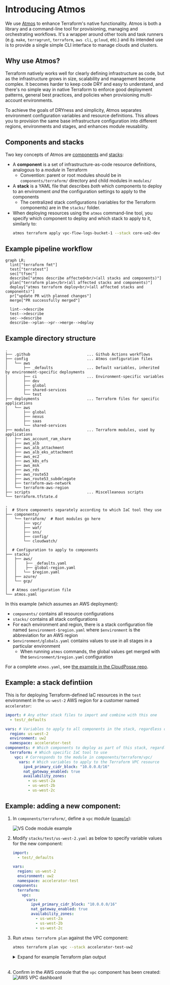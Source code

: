 # Introducing Atmos
We use [Atmos](https://atmos.tools) to enhance Terraform's native functionality. Atmos is both a library and a command-line tool for provisioning, managing and orchestrating workflows. It's a wrapper around other tools and task runners (e.g. `make`, `terragrunt`, `terraform`, `aws cli`, `gcloud`, etc.) and its intended use is to provide a single simple CLI interface to manage clouds and clusters.

## Why use Atmos?

Terraform natively works well for clearly defining infrastructure as code, but as the infrastructure grows in size, scalability and management become complex. It becomes harder to keep code DRY and easy to understand, and there's no simple way in native Terraform to enforce good deployment patterns, general best practices, and policies when provisioning multi-account environments.

To achieve the goals of DRYness and simplicity, Atmos separates environment configuration variables and resource definitions. This allows you to provision the same base infrastructure configuration into different regions, environments and stages, and enhances module reusability.

## Components and stacks

Two key concepts of Atmos are [components](https://atmos.tools/core-concepts/components/) and  [stacks](https://atmos.tools/core-concepts/stacks/):

  * A **component** is a set of infrastructure-as-code resource definitions, analogous to a _module_ in Terraform
    * Convention: parent or root modules should be in `components/terraform/` directory and child modules in `modules/`
  * A **stack** is a YAML file that describes _both_ which components to deploy to an environment _and_ the configuration settings to apply to the components
    * The centralized stack configurations (variables for the Terraform components) are in the `stacks/` folder.
  * When deploying resources using the `atmos` command-line tool, you specify which component to deploy and which stack to apply to it, similarly to:
    ```bash
    atmos terraform apply vpc-flow-logs-bucket-1 --stack core-ue2-dev
    ```

## Example pipeline workflow

```mermaid
graph LR;
  lint["terraform fmt"]
  test["terratest"]
  sec["tfsec"]
  describe["atmos describe affected<br/>(all stacks and components)"]
  plan["terraform plan</br>(all affected stacks and components)"]
  deploy["atmos terraform deploy<br/>(all affected stacks and components)"]
  pr["update PR with planned changes"]
  merge["PR successfully merged"]

  lint-->describe
  test-->describe
  sec-->describe
  describe-->plan-->pr-->merge-->deploy
```

## Example directory structure
```
.
├── .github                         ... Github Actions workflows
├── config                          ... Atmos configuration files
│   └── aws
│       ├── _defaults               ... Default variables, inherited by environment-specific deployments
│       ├── ci                      ... Environment-specific variables
│       ├── dev
│       ├── global
│       ├── shared-services
│       └── test
├── deployments                     ... Terraform files for specific applications
│   └── aws
│       ├── global
│       ├── nexus
│       ├── saas
│       └── shared-services
├── modules                         ... Terraform modules, used by applications
│   ├── aws_account_ram_share
│   ├── aws_alb
│   ├── aws_alb_attachment
│   ├── aws_alb_eks_attachment
│   ├── aws_ec2
│   ├── aws_k8s_efs
│   ├── aws_msk
│   ├── aws_rds
│   ├── aws_route53
│   ├── aws_route53_subdelegate
│   ├── terraform-aws-network
│   └── terraform-aws-region
├── scripts                         ... Miscelleanous scripts
└── terraform.tfstate.d
```

```
.
│  # Store components separately according to which IaC tool they use
├── components/
│   └── terraform/  # Root modules go here
│       ├── vpc/
│       ├── waf/
│       ├── sns/
│       ├── config/
│       └── cloudwatch/
│
│  # Configuration to apply to components
├── stacks/
│   ├── aws/
│   │    ├── _defaults.yaml
│   │    ├── global-region.yaml
│   │   └── $region.yaml
│   ├── azure/
│   └── gcp/
│      
│  # Atmos configuration file
└── atmos.yaml
```
In this example (which assumes an AWS deployment):

  * `components/` contains all resource configurations
  * `stacks/` contains all stack configurations
  * For each environment and region, there is a stack configuration file named `$environment-$region.yaml` where `$environment` is the abbreviation for an AWS region
  * `$environment/globals.yaml` contains values to use in all stages in a particular environment
    * When running `atmos` commands, the global values get merged with the `$environment/$region.yaml` configuration

For a complete `atmos.yaml`, see [the example in the CloudPosse repo](https://github.com/cloudposse/atmos/blob/master/examples/complete/atmos.yaml).

## Example: a stack defintiion

This is for deploying Terraform-defined IaC resources in the `test` environment in the `us-west-2` AWS region for a customer named `accelerator`: 
  ```yaml
  import: # Any other stack files to import and combine with this one
    - test/_defaults

  vars: # Variables to apply to all components in the stack, regardless of IaC tool
    region: us-west-2
    environment: uw2
    namespace: accelerator-test
  components: # Which components to deploy as part of this stack, regardless of IaC tool
    terraform: # Which specific IaC tool to use
      vpc: # Corresponds to the module in components/terraform/vpc/
        vars: # Which variables to apply to the Terraform VPC resource
          ipv4_primary_cidr_block: "10.0.0.0/16"
          nat_gateway_enabled: true
          availability_zones:
            - us-west-2a
            - us-west-2b
            - us-west-2c
  ```

## Example: adding a new component:

1. In `components/terraform/`, define a `vpc` module ([`example`](https://github.com/cloudposse/terraform-aws-vpc/tree/master/examples/complete)):

    ![VS Code module example](./images/vpc.png "VS Code Terraform module example")

2. Modify `stacks/test/us-west-2.yaml` as below to specify variable values for the new component:

    ```yaml
    import:
      - test/_defaults

    vars:
      region: us-west-2
      environment: uw2
      namespace: accelerator-test
    components:
      terraform:
        vpc:
          vars:
            ipv4_primary_cidr_block: "10.0.0.0/16"
            nat_gateway_enabled: true
            availability_zones:
              - us-west-2a
              - us-west-2b
              - us-west-2c
    ```

3. Run `atmos terraform plan` against the VPC component:
    ```bash
    atmos terraform plan vpc --stack accelerator-test-uw2
    ```
    <details>

    <summary>
    Expand for example Terraform plan output
    </summary>

      ```bash
      Variables for the component 'vpc' in the stack 'accelerator-test-uw2':
      availability_zones:
      - us-west-2a
      - us-west-2b
      - us-west-2c
      environment: uw2
      ipv4_primary_cidr_block: 10.0.0.0/16
      namespace: accelerator-test
      nat_gateway_enabled: true
      region: us-west-2
      tags:
        business-unit: 'Slalom Build'
        component: vpc
        contact: accelerator@slalom.com
        environment: development
        expense-class: network
        product: accelerator
        map-migrated: nope
      Writing the variables to file:
      components/terraform/vpc/accelerator-test-uw2-vpc.terraform.tfvars.json
      Executing command:
      /opt/homebrew/bin/terraform init -reconfigure
      Initializing modules...
      Initializing the backend...
      Initializing provider plugins...
      - Reusing previous version of hashicorp/aws from the dependency lock file
      - Using previously-installed hashicorp/aws v4.35.0
      Terraform has been successfully initialized!
      You may now begin working with Terraform. Try running "terraform plan" to see
      any changes that are required for your infrastructure. All Terraform commands
      should now work.
      If you ever set or change modules or backend configuration for Terraform,
      rerun this command to reinitialize your working directory. If you forget, other
      commands will detect it and remind you to do so if necessary.
      Command info:
      Terraform binary: terraform
      Terraform command: apply
      Arguments and flags: []
      Component: vpc
      Stack: accelerator-test-uw2
      Working dir: components/terraform/vpc
      Executing command:
      /opt/homebrew/bin/terraform workspace select accelerator-test-uw2
      Executing command:
      /opt/homebrew/bin/terraform apply -var-file accelerator-test-uw2-vpc.terraform.tfvars.json
      Terraform used the selected providers to generate the following execution plan. Resource actions are indicated with the following symbols:
        + create
      Terraform will perform the following actions:
        # module.vpc.aws_default_security_group.default[0] will be created
        + resource "aws_default_security_group" "default" {
            + arn                    = (known after apply)
            + description            = (known after apply)
            + egress                 = (known after apply)
            + id                     = (known after apply)
            + ingress                = (known after apply)
            + name                   = (known after apply)
            + name_prefix            = (known after apply)
            + owner_id               = (known after apply)
            + revoke_rules_on_delete = false
            + tags                   = {
                + "Environment"      = "uw2"
                + "Name"             = "accelerator-test-uw2-default"
                + "Namespace"        = "accelerator-test"
                + "business-unit" = "Slalom Build"
                + "component"     = "vpc"
                + "contact"       = "accelerator@slalom.com"
                + "environment"   = "development"
                + "expense-class" = "network"
                + "product"       = "accelerator"
                + "map-migrated"     = "nope"
              }
            + tags_all               = {
                + "Environment"      = "uw2"
                + "Name"             = "accelerator-test-uw2-default"
                + "Namespace"        = "accelerator-test"
                + "business-unit" = "Slalom Build"
                + "component"     = "vpc"
                + "contact"       = "accelerator@slalom.com"
                + "environment"   = "development"
                + "expense-class" = "network"
                + "product"       = "accelerator"
                + "map-migrated"     = "nope"
              }
            + vpc_id                 = (known after apply)
          }
        # module.vpc.aws_internet_gateway.default[0] will be created
        + resource "aws_internet_gateway" "default" {
            + arn      = (known after apply)
            + id       = (known after apply)
            + owner_id = (known after apply)
            + tags     = {
                + "Environment"      = "uw2"
                + "Name"             = "accelerator-test-uw2"
                + "Namespace"        = "accelerator-test"
                + "business-unit" = "Slalom Build"
                + "component"     = "vpc"
                + "contact"       = "accelerator@slalom.com"
                + "environment"   = "development"
                + "expense-class" = "network"
                + "product"       = "accelerator"
                + "map-migrated"     = "nope"
              }
            + tags_all = {
                + "Environment"      = "uw2"
                + "Name"             = "accelerator-test-uw2"
                + "Namespace"        = "accelerator-test"
                + "business-unit" = "Slalom Build"
                + "component"     = "vpc"
                + "contact"       = "accelerator@slalom.com"
                + "environment"   = "development"
                + "expense-class" = "network"
                + "product"       = "accelerator"
                + "map-migrated"     = "nope"
              }
            + vpc_id   = (known after apply)
          }
        # module.vpc.aws_vpc.default[0] will be created
        + resource "aws_vpc" "default" {
            + arn                                  = (known after apply)
            + assign_generated_ipv6_cidr_block     = true
            + cidr_block                           = "10.0.0.0/16"
            + default_network_acl_id               = (known after apply)
            + default_route_table_id               = (known after apply)
            + default_security_group_id            = (known after apply)
            + dhcp_options_id                      = (known after apply)
            + enable_classiclink                   = false
            + enable_classiclink_dns_support       = false
            + enable_dns_hostnames                 = true
            + enable_dns_support                   = true
            + enable_network_address_usage_metrics = (known after apply)
            + id                                   = (known after apply)
            + instance_tenancy                     = "default"
            + ipv6_association_id                  = (known after apply)
            + ipv6_cidr_block                      = (known after apply)
            + ipv6_cidr_block_network_border_group = (known after apply)
            + main_route_table_id                  = (known after apply)
            + owner_id                             = (known after apply)
            + tags                                 = {
                + "Environment"      = "uw2"
                + "Name"             = "accelerator-test-uw2"
                + "Namespace"        = "accelerator-test"
                + "business-unit" = "Slalom Build"
                + "component"     = "vpc"
                + "contact"       = "accelerator@slalom.com"
                + "environment"   = "development"
                + "expense-class" = "network"
                + "product"       = "accelerator"
                + "map-migrated"     = "nope"
              }
            + tags_all                             = {
                + "Environment"      = "uw2"
                + "Name"             = "accelerator-test-uw2"
                + "Namespace"        = "accelerator-test"
                + "business-unit" = "Slalom Build"
                + "component"     = "vpc"
                + "contact"       = "accelerator@slalom.com"
                + "environment"   = "development"
                + "expense-class" = "network"
                + "product"       = "accelerator"
                + "map-migrated"     = "nope"
              }
          }
      Plan: 3 to add, 0 to change, 0 to destroy.
      Changes to Outputs:
        + vpc_id = (known after apply)
      ╷
      │ Warning: Argument is deprecated
      │
      │   with module.vpc.aws_vpc.default[0],
      │   on .terraform/modules/vpc/main.tf line 43, in resource "aws_vpc" "default":
      │   43:   enable_classiclink               = local.classiclink_enabled
      │
      │ With the retirement of EC2-Classic the enable_classiclink attribute has been deprecated and will be removed in a future version.
      │
      │ (and one more similar warning elsewhere)
      ╵
      Do you want to perform these actions in workspace "accelerator-test-uw2"?
        Terraform will perform the actions described above.
        Only 'yes' will be accepted to approve.
        Enter a value: yes
      module.vpc.aws_vpc.default[0]: Creating...
      module.vpc.aws_vpc.default[0]: Still creating... [10s elapsed]
      module.vpc.aws_vpc.default[0]: Still creating... [20s elapsed]
      module.vpc.aws_vpc.default[0]: Creation complete after 23s [id=vpc-0d57e4e5b1bcee28c]
      module.vpc.aws_internet_gateway.default[0]: Creating...
      module.vpc.aws_default_security_group.default[0]: Creating...
      module.vpc.aws_internet_gateway.default[0]: Creation complete after 0s [id=igw-0ed552bd901bb38f8]
      module.vpc.aws_default_security_group.default[0]: Creation complete after 2s [id=sg-0e85352dbfeb5145e]
      ╷
      │ Warning: Argument is deprecated
      │
      │   with module.vpc.aws_vpc.default[0],
      │   on .terraform/modules/vpc/main.tf line 43, in resource "aws_vpc" "default":
      │   43:   enable_classiclink               = local.classiclink_enabled
      │
      │ With the retirement of EC2-Classic the enable_classiclink attribute has been deprecated and will be removed in a future version.
      │
      │ (and one more similar warning elsewhere)
      ╵
      Apply complete! Resources: 3 added, 0 changed, 0 destroyed.
      Outputs:
      vpc_id = "vpc-0d57e4e5b1bcee28c"

      ```
      </details>
      </br>
  1. Confirm in the AWS console that the `vpc` component has been created:
      ![AWS VPC dashboard](./images/vpc_dashboard.png)
